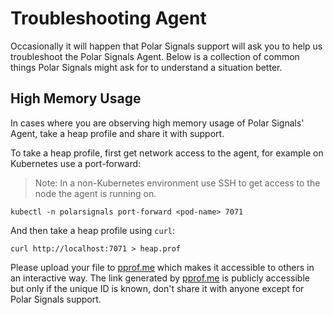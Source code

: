# Troubleshooting Agent

Occasionally it will happen that Polar Signals support will ask you to help us troubleshoot the Polar Signals Agent.
Below is a collection of common things Polar Signals might ask for to understand a situation better.

## High Memory Usage

In cases where you are observing high memory usage of Polar Signals' Agent, take a heap profile and share it with support.

To take a heap profile, first get network access to the agent, for example on Kubernetes use a port-forward:

> Note: In a non-Kubernetes environment use SSH to get access to the node the agent is running on.

```
kubectl -n polarsignals port-forward <pod-name> 7071
```

And then take a heap profile using `curl`:

[//]: # (THIS URL doesn't seem right. Needs a /debug/pprof/heap path suffix?)
```
curl http://localhost:7071 > heap.prof
```

Please upload your file to [pprof.me](https://pprof.me/) which makes it accessible to others in an interactive way.
The link generated by [pprof.me](https://pprof.me/) is publicly accessible but only if the unique ID is known,
don't share it with anyone except for Polar Signals support.
